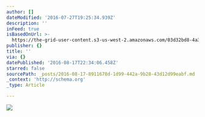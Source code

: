 ```yaml
---
author: []
dateModified: '2016-07-27T19:25:34.939Z'
description: ''
inFeed: true
isBasedOnUrl: >-
  https://the-grid-user-content.s3-us-west-2.amazonaws.com/03d32bd8-4a37-4249-88c2-b575f3e51ac2.jpg
publisher: {}
title: ''
via: {}
datePublished: '2016-08-17T22:34:06.458Z'
starred: false
sourcePath: _posts/2016-08-17-8911678d-1d99-442a-9b28-43d12d99eabf.md
_context: 'http://schema.org'
_type: Article

---
```

![](https://the-grid-user-content.s3-us-west-2.amazonaws.com/03d32bd8-4a37-4249-88c2-b575f3e51ac2.jpg)